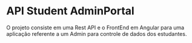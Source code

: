 # API Student AdminPortal
O projeto consiste em uma Rest API e o FrontEnd em Angular para uma aplicação referente a um Admin para controle de dados dos estudantes. 
